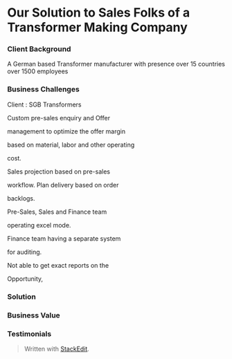 
# Our Solution to Sales Folks of a Transformer Making Company

### Client Background
A German based Transformer manufacturer with presence over 15 countries over 1500 employees
### Business Challenges




Client : SGB Transformers

Custom pre-sales enquiry and Offer

management to optimize the offer margin

based on material, labor and other operating

cost.

Sales projection based on pre-sales

workflow. Plan delivery based on order

backlogs.

Pre-Sales, Sales and Finance team

operating excel mode.

Finance team having a separate system

for auditing.

Not able to get exact reports on the

Opportunity,
### Solution
### Business Value
### Testimonials


> Written with [StackEdit](https://stackedit.io/).
<!--stackedit_data:
eyJoaXN0b3J5IjpbLTExNTkzODcxMDcsMjEyODI2MjQ3MywtMz
c2MjQ4ODcwLC0yMDM3MjU1MjU3LC0xMjk3MTM4NjgzXX0=
-->
